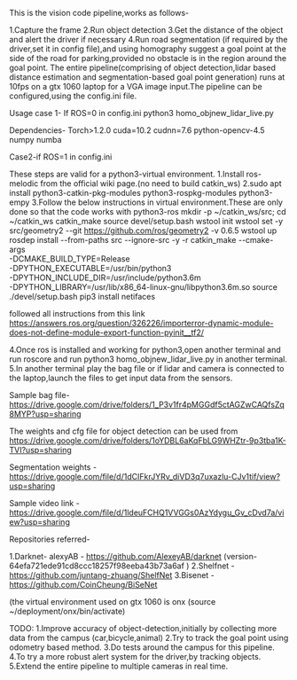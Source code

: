 
This is the vision code pipeline,works as follows-

1.Capture the frame
2.Run object detection
3.Get the distance of the object and alert the driver if necessary
4.Run road segmentation (if required by the driver,set it in config file),and using homography suggest a goal point at the side of the road for parking,provided no obstacle is in the region around the goal point.
The entire pipeline(comprising of object detection,lidar based distance estimation and segmentation-based goal point generation) runs at 10fps on a gtx 1060 laptop for a VGA image input.The pipeline can be configured,using the config.ini file.

Usage 
case 1- If ROS=0 in config.ini
python3 homo_objnew_lidar_live.py

Dependencies-
Torch>1.2.0
cuda=10.2
cudnn=7.6
python-opencv-4.5
numpy
numba

Case2-if ROS=1 in config.ini

These steps are valid for a python3-virtual environment.
1.Install ros-melodic from the official wiki page.(no need to build catkin_ws)
2.sudo apt install python3-catkin-pkg-modules python3-rospkg-modules python3-empy
3.Follow the below instructions in virtual environment.These are only done so that the code works with python3-ros
mkdir -p ~/catkin_ws/src; cd ~/catkin_ws
catkin_make
source devel/setup.bash
wstool init
wstool set -y src/geometry2 --git https://github.com/ros/geometry2 -v 0.6.5
wstool up
rosdep install --from-paths src --ignore-src -y -r
catkin_make --cmake-args \
            -DCMAKE_BUILD_TYPE=Release \
            -DPYTHON_EXECUTABLE=/usr/bin/python3 \
            -DPYTHON_INCLUDE_DIR=/usr/include/python3.6m \
            -DPYTHON_LIBRARY=/usr/lib/x86_64-linux-gnu/libpython3.6m.so
source ./devel/setup.bash
pip3 install netifaces

followed all instructions from this link https://answers.ros.org/question/326226/importerror-dynamic-module-does-not-define-module-export-function-pyinit__tf2/

4.Once ros is installed and working for python3,open another terminal and run roscore and run python3 homo_objnew_lidar_live.py in another terminal.
5.In another terminal play the bag file or if lidar and camera is connected to the laptop,launch the files to get input data from the sensors.

Sample bag file- https://drive.google.com/drive/folders/1_P3v1fr4pMGGdf5ctAGZwCAQfsZq8MYP?usp=sharing

The weights and cfg file for object detection can be used from https://drive.google.com/drive/folders/1oYDBL6aKqFbLG9WHZtr-9p3tba1K-TVI?usp=sharing

Segmentation weights - https://drive.google.com/file/d/1dCIFkrJYRv_diVD3q7uxazlu-CJv1tif/view?usp=sharing

Sample video link -https://drive.google.com/file/d/1ldeuFCHQ1VVGGs0AzYdygu_Gv_cDvd7a/view?usp=sharing

Repositories referred-

1.Darknet- alexyAB - https://github.com/AlexeyAB/darknet (version- 64efa721ede91cd8ccc18257f98eeba43b73a6af )
2.Shelfnet - https://github.com/juntang-zhuang/ShelfNet
3.Bisenet - https://github.com/CoinCheung/BiSeNet

(the virtual environment used on gtx 1060 is onx (source ~/deployment/onx/bin/activate)

TODO:
1.Improve accuracy of object-detection,initially by collecting more data from the campus (car,bicycle,animal)
2.Try to track the goal point using odometry based method.
3.Do tests around the campus for this pipeline.
4.To try a more robust alert system for the driver,by tracking objects.
5.Extend the entire pipeline to multiple cameras in real time.
